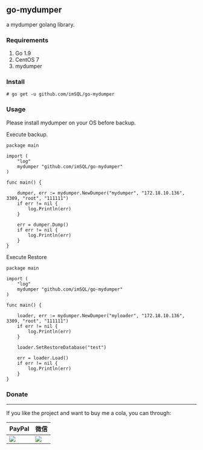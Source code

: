 go-mydumper
-----

a mydumper golang library.


###  Requirements

1. Go 1.9
1. CentOS 7
1. mydumper

### Install

    # go get -u github.com/imSQL/go-mydumper

### Usage

Please install mydumper on your OS before backup.

Execute backup.

	package main
	
	import (
		"log"
		mydumper "github.com/imSQL/go-mydumper"
	)
	
	func main() {
	
		dumper, err := mydumper.NewDumper("mydumper", "172.18.10.136", 3309, "root", "111111")
		if err != nil {
			log.Println(err)
		}
	
		err = dumper.Dump()
		if err != nil {
			log.Println(err)
		}
	}

Execute Restore

	package main
	
	import (
		"log"
		mydumper "github.com/imSQL/go-mydumper"
	)
	
	func main() {
	
		loader, err := mydumper.NewDumper("myloader", "172.18.10.136", 3309, "root", "111111")
		if err != nil {
			log.Println(err)
		}

        loader.SetRestoreDatabase("test")
	
		err = loader.Load()
		if err != nil {
			log.Println(err)
		}
	}

### Donate

-----

If you like the project and want to buy me a cola, you can through:

| PayPal                                                                                                               | 微信                                                                 |
| -------------------------------------------------------------------------------------------------------------------- | -------------------------------------------------------------------- |
| [![](https://www.paypalobjects.com/webstatic/paypalme/images/pp_logo_small.png)](https://www.paypal.me/taylor840326) | ![](https://github.com/taylor840326/blog/raw/master/imgs/weixin.png) |